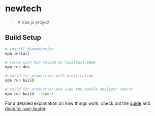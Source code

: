 # newtech

> A Vue.js project

## Build Setup

``` bash
# install dependencies
npm install

# serve with hot reload at localhost:8080
npm run dev

# build for production with minification
npm run build

# build for production and view the bundle analyzer report
npm run build --report
```

For a detailed explanation on how things work, check out the [guide](http://vuejs-templates.github.io/webpack/) and [docs for vue-loader](http://vuejs.github.io/vue-loader).


<template>
  <div>

  </div>
</template>

<script>
export default {
  name: '',
  data () {
    return {

    }
  },
  computed: {
	//计算属性
	},
	methods: {
	//子函数
	},
	watch: {
	//监听
	},
	mounted: function () {
    //渲染之前调用
        this.$axios({
        method: "post",
        url: this.HOSTS + "",
        data: {
        }
      })
        .then(res => {
          if (res.data.code == 0) {
          }
          console.log(res);
        })
        .catch(error => {
          console.log(error);
        });

	},
}
</script>

<style scoped>

</style>